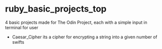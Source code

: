 # ruby_basic_projects_top
4 basic projects made for The Odin Project, each with a simple input in terminal for user
- Caesar_Cipher its a cipher for encrypting a string into a given number of swifts
